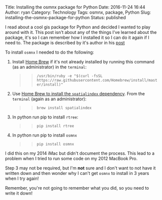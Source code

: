 Title: Installing the osmnx package for Python
Date: 2016-11-24 16:44
Author: ryan
Category: Technology
Tags: osmnx, package, Python
Slug: installing-the-osmnx-package-for-python
Status: published

I read about a cool gis package for Python and decided I wanted to play around with it. This post isn't about any of the things I've learned about the package, it's so I can remember how I installed it so I can do it again if I need to. The package is described by it's author in his [post](http://geoffboeing.com/2016/11/osmnx-python-street-networks/)

To install `osmnx` I needed to do the following:

1.  Install [Home Brew](http://geoffboeing.com/2016/11/osmnx-python-street-networks/) if it's not already installed by running this command (as an administrator) in the `terminal`:

    > > `/usr/bin/ruby -e "$(curl -fsSL https://raw.githubusercontent.com/Homebrew/install/master/install)"`

2.  Use [Home Brew to install the `spatialindex` dependency](https://github.com/kjordahl/SciPy-Tutorial-2015/issues/1). From the `terminal` (again as an administrator):

    > > `brew install spatialindex`

3.  In python run pip to install `rtree`:

    > > `pip install rtree`

4.  In python run pip to install `osmnx`

    > > `pip install osmnx`

I did this on my 2014 iMac but didn't document the process. This lead to a problem when I tried to run some code on my 2012 MacBook Pro.

Step 3 may not be required, but I'm **not** sure and I don't want to not have it written down and then wonder why I can't get `osmnx` to install in 3 years when I try again!

Remember, you're not going to remember what you did, so you need to write it down!
